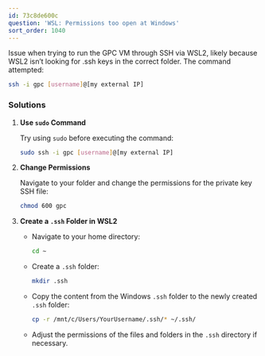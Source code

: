 ```yaml
---
id: 73c8de600c
question: 'WSL: Permissions too open at Windows'
sort_order: 1040
---
```



Issue when trying to run the GPC VM through SSH via WSL2, likely because WSL2 isn’t looking for .ssh keys in the correct folder. The command attempted:

```bash
ssh -i gpc [username]@[my external IP]
```

### Solutions

1. **Use `sudo` Command**
   
   Try using `sudo` before executing the command:
   
   ```bash
   sudo ssh -i gpc [username]@[my external IP]
   ```

2. **Change Permissions**
   
   Navigate to your folder and change the permissions for the private key SSH file:
   
   ```bash
   chmod 600 gpc
   ```

3. **Create a `.ssh` Folder in WSL2**
   
   - Navigate to your home directory:
     
     ```bash
     cd ~
     ```
   
   - Create a `.ssh` folder:
     
     ```bash
     mkdir .ssh
     ```
   
   - Copy the content from the Windows `.ssh` folder to the newly created `.ssh` folder:
     
     ```bash
     cp -r /mnt/c/Users/YourUsername/.ssh/* ~/.ssh/
     ```
   
   - Adjust the permissions of the files and folders in the `.ssh` directory if necessary.